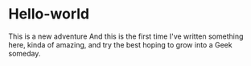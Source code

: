 # Hello-world
This is a new adventure
And this is the first time I've written something here, kinda of amazing, and try the best hoping to grow into a Geek someday. 
